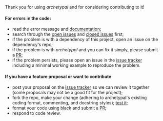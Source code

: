 Thank you for using _archetypal_ and for considering contributing to it!

#### For errors in the code:

- read the error message and [documentation](https://archetypal.readthedocs.io/);
- search through the [open issues](https://github.com/samuelduchesne/archetypal/issues?q=is%3Aopen+is%3Aissue) and [closed issues](https://github.com/samuelduchesne/archetypal/issues?q=is%3Aissue+is%3Aclosed) first;
- if the problem is with a dependency of this project, open an issue on the dependency's repo;
- if the problem is with _archetypal_ and you can fix it simply, please submit a [PR](https://github.com/samuelduchesne/archetypal/pulls);
- if the problem persists, please open an issue in the [issue tracker](https://github.com/samuelduchesne/archetypal/issues) including a minimal working example to reproduce the problem.

#### If you have a feature proposal or want to contribute

- post your proposal on the [issue tracker](https://github.com/samuelduchesne/archetypal/issues) so we can review it together (some proposals may not be a good fit for the project);
- fork the repo, make your change (adhering to archetypal's existing coding format, commenting, and docstring styles);
  [test it](https://github.com/samuelduchesne/archetypal/tree/main/tests);
- format your code using [black](https://black.readthedocs.io/en/stable/) and submit a [PR](https://github.com/samuelduchesne/archetypal/pulls);
- respond to code review.
